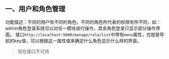 ## 一、用户和角色管理
功能描述：不同的用户有不同的角色，不同的角色所代表的权限有所不同，如：admin角色登录系统可以对任一模块进行操作，其余角色登录只显示部分操作界面。
接口`http://localhost:5000/manage/role/list`中带有`menu`属性，也就是导航的key值，可以根据这一属性值来确定什么角色显示什么样的界面。
>现在接口不可用